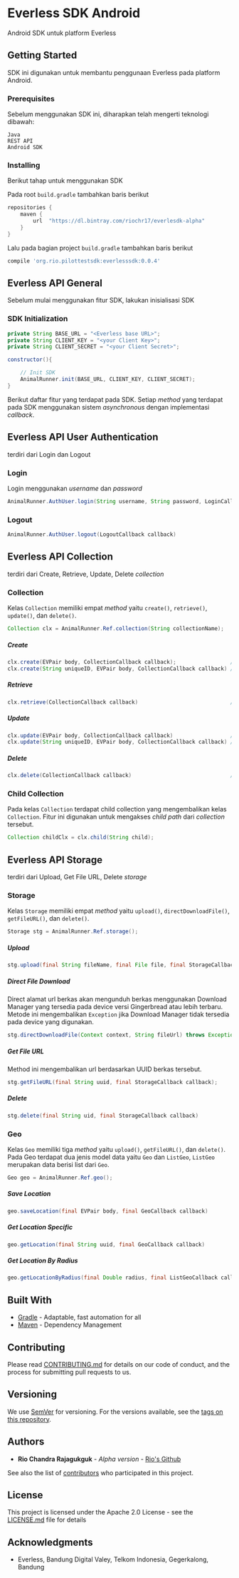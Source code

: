 # Everless SDK Android

Android SDK untuk platform Everless

## Getting Started

SDK ini digunakan untuk membantu penggunaan Everless pada platform Android.

### Prerequisites

Sebelum menggunakan SDK ini, diharapkan telah mengerti teknologi dibawah:

```
Java
REST API
Android SDK
```

### Installing

Berikut tahap untuk menggunakan SDK

Pada root `build.gradle` tambahkan baris berikut

```gradle
repositories {
    maven {
        url  "https://dl.bintray.com/riochr17/everlesdk-alpha" 
    }
}
```

Lalu pada bagian project `build.gradle` tambahkan baris berikut

```gradle
compile 'org.rio.pilottestsdk:everlesssdk:0.0.4'
```

## Everless API General

Sebelum mulai menggunakan fitur SDK, lakukan inisialisasi SDK

### SDK Initialization

```java
private String BASE_URL = "<Everless base URL>";
private String CLIENT_KEY = "<your Client Key>";
private String CLIENT_SECRET = "<your Client Secret>";

constructor(){

    // Init SDK
    AnimalRunner.init(BASE_URL, CLIENT_KEY, CLIENT_SECRET);
}
```

Berikut daftar fitur yang terdapat pada SDK. Setiap _method_ yang terdapat pada SDK menggunakan sistem _asynchronous_ dengan implementasi _callback_. 

## Everless API User Authentication

terdiri dari Login dan Logout

### Login

Login menggunakan _username_ dan _password_

```java
AnimalRunner.AuthUser.login(String username, String password, LoginCallback callback)
```

### Logout

```java
AnimalRunner.AuthUser.logout(LogoutCallback callback)
```

## Everless API Collection

terdiri dari Create, Retrieve, Update, Delete _collection_

### Collection

Kelas `Collection` memiliki empat _method_ yaitu `create()`, `retrieve()`, `update()`, dan `delete()`.

```java
Collection clx = AnimalRunner.Ref.collection(String collectionName);
```

##### Create
```java
clx.create(EVPair body, CollectionCallback callback);                 // create collection variasi 1
clx.create(String uniqueID, EVPair body, CollectionCallback callback) // create collection variasi 2
```

##### Retrieve
```java
clx.retrieve(CollectionCallback callback)                             // retrieve collection
```

##### Update
```java
clx.update(EVPair body, CollectionCallback callback)                  // update collection variasi 1
clx.update(String uniqueID, EVPair body, CollectionCallback callback) // update collection variasi 2
```

##### Delete
```java
clx.delete(CollectionCallback callback)                               // delete collection
```

### Child Collection

Pada kelas `Collection` terdapat child collection yang mengembalikan kelas `Collection`. Fitur ini digunakan untuk mengakses _child path_ dari _collection_ tersebut.

```java
Collection childClx = clx.child(String child);
```

## Everless API Storage

terdiri dari Upload, Get File URL, Delete _storage_

### Storage

Kelas `Storage` memiliki empat _method_ yaitu `upload()`, `directDownloadFile()`, `getFileURL()`, dan `delete()`.

```java
Storage stg = AnimalRunner.Ref.storage();
```

##### Upload
```java
stg.upload(final String fileName, final File file, final StorageCallback callback)
```

##### Direct File Download

Direct alamat url berkas akan mengunduh berkas menggunakan Download Manager yang tersedia pada device versi Gingerbread atau lebih terbaru. Metode ini mengembalikan `Exception` jika Download Manager tidak tersedia pada device yang digunakan.

```java
stg.directDownloadFile(Context context, String fileUrl) throws Exception;
```

##### Get File URL

Method ini mengembalikan url berdasarkan UUID berkas tersebut.

```java
stg.getFileURL(final String uuid, final StorageCallback callback);
```

##### Delete
```java
stg.delete(final String uid, final StorageCallback callback)
```

### Geo

Kelas `Geo` memiliki tiga _method_ yaitu `upload()`, `getFileURL()`, dan `delete()`. Pada Geo terdapat dua jenis model data yaitu `Geo` dan `ListGeo`, `ListGeo` merupakan data berisi list dari `Geo`.

```java
Geo geo = AnimalRunner.Ref.geo();
```

##### Save Location
```java
geo.saveLocation(final EVPair body, final GeoCallback callback)
```

##### Get Location Specific
```java
geo.getLocation(final String uuid, final GeoCallback callback)
```

##### Get Location By Radius
```java
geo.getLocationByRadius(final Double radius, final ListGeoCallback callback)
```

## Built With

* [Gradle](http://www.https://gradle.org/) - Adaptable, fast automation for all
* [Maven](https://maven.apache.org/) - Dependency Management

## Contributing

Please read [CONTRIBUTING.md](https://gist.github.com/PurpleBooth/b24679402957c63ec426) for details on our code of conduct, and the process for submitting pull requests to us.

## Versioning

We use [SemVer](http://semver.org/) for versioning. For the versions available, see the [tags on this repository](https://github.com/your/project/tags). 

## Authors

* **Rio Chandra Rajagukguk** - *Alpha version* - [Rio's Github](https://github.com/riochr17)

See also the list of [contributors](https://github.com/your/project/contributors) who participated in this project.

## License

This project is licensed under the Apache 2.0 License - see the [LICENSE.md](LICENSE.md) file for details

## Acknowledgments

* Everless, Bandung Digital Valey, Telkom Indonesia, Gegerkalong, Bandung
